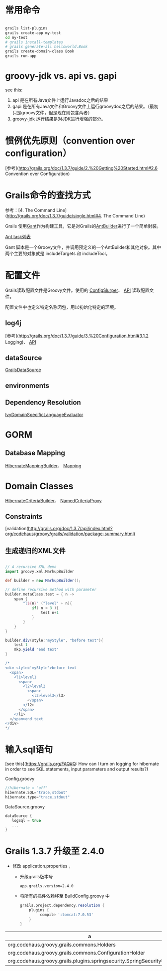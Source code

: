 # 常用命令

```sh

grails list-plugins
grails create-app my-test
cd my-test
# grails install-templates
# grails generate-all helloworld.Book
grails create-domain-class Book
grails run-app
```


# groovy-jdk vs. api vs. gapi
see [this](http://stackoverflow.com/a/6525784): 

1. api 是在所有Java文件上运行Javadoc之后的结果
1. gapi 是在所有Java文件和Groovy文件上运行groovydoc之后的结果。（最初只是groovy文件，但是现在则包含两者）
1. groovy-jdk 运行结果是对JDK进行增强的部分。


# 惯例优先原则（convention over configuration）
[参考](http://grails.org/doc/1.3.7/guide/2.%20Getting%20Started.html#2.6 Convention over Configuration)


# Grails命令的查找方式
参考：[4. The Command Line](http://grails.org/doc/1.3.7/guide/single.html#4. The Command Line)

Grails 使用[Gant](http://gant.codehaus.org/)作为构建工具，它是对Grails的[AntBuilder](http://groovy.codehaus.org/api/index.html?groovy/util/AntBuilder.html)进行了一个简单封装。

[Ant task列表](http://ant.apache.org/manual/tasklist.html)

Gant 脚本是一个Groovy文件，并调用预定义的一个AntBuilder和其他对象。其中两个主要的对象就是 includeTargets 和 includeTool。

# 配置文件
Grails读取配置文件是Groovy文件。使用的 [ConfigSlurper](http://groovy.codehaus.org/ConfigSlurper)、
 [API](http://groovy.codehaus.org/gapi/index.html?groovy/util/ConfigSlurper.html) 读取配置文件。

配置文件中也定义特定名称闭包，用以初始化特定的环境。

## log4j

[参考](http://grails.org/doc/1.3.7/guide/3.%20Configuration.html#3.1.2 Logging)、
[API](http://grails.org/doc/1.3.7/api/index.html?org/codehaus/groovy/grails/plugins/logging/Log4jConfig.html)

## dataSource
[GrailsDataSource](http://grails.org/doc/1.3.7/api/index.html?org/codehaus/groovy/grails/commons/GrailsDataSource.html)

## environments

## Dependency Resolution
[IvyDomainSpecificLanguageEvaluator](http://grails.org/doc/1.3.7/api/index.html?org/codehaus/groovy/grails/resolve/IvyDomainSpecificLanguageEvaluator.html)


# GORM
## Database Mapping 
[HibernateMappingBuilder](http://grails.org/doc/1.3.7/api/index.html?org/codehaus/groovy/grails/orm/hibernate/cfg/HibernateMappingBuilder.html)、
[Mapping](http://grails.org/doc/1.3.7/api/index.html?org/codehaus/groovy/grails/orm/hibernate/cfg/Mapping.html)

# Domain Classes
[HibernateCriteriaBuilder](http://grails.org/doc/1.3.7/api/index.html?grails/orm/HibernateCriteriaBuilder.html)、
[NamedCriteriaProxy](http://grails.org/doc/1.3.7/api/index.html?org/codehaus/groovy/grails/orm/hibernate/cfg/NamedCriteriaProxy.html)


## Constraints
[validation(http://grails.org/doc/1.3.7/api/index.html?org/codehaus/groovy/grails/validation/package-summary.html)

##  生成递归的XML文件

```groovy

// A recursive XML demo
import groovy.xml.MarkupBuilder 

def builder = new MarkupBuilder();

// define recursive method with parameter
builder.metaClass.test = { n ->
    span {
        "l${n}" ("level" + n){
            if( n < 3 ){
                test n+1
            }
        }
    }
}

builder.div(style:"myStyle", "before text"){
    test 1
    mkp.yield "end text"
}

/*
<div style='myStyle'>before text
  <span>
    <l1>level1
      <span>
        <l2>level2
          <span>
            <l3>level3</l3>
          </span>
        </l2>
      </span>
    </l1>
  </span>end text
</div>
*/
```


# 输入sql语句
[see this](https://grails.org/FAQ#Q: How can I turn on logging for hibernate in order to see SQL statements, input parameters and output results?)

Config.groovy

```groovy
//hibernate = "off"
hibernate.SQL="trace,stdout"
hibernate.type="trace,stdout"
```

DataSource.groovy
```groovy
dataSource {
   logSql = true
   ...
}
```

# Grails 1.3.7 升级至 2.4.0
* 修改 application.properties ，
   * 升级grails版本号

       ```properties
       app.grails.version=2.4.0
       ``` 
   * 将所有的插件依赖移至 BuildConfig.groovy 中

       ```groovy
       grails.project.dependency.resolution {
           plugins {
                compile ':tomcat:7.0.53'
           }
       }
       ```

|a|b|
|---|---|
|org.codehaus.groovy.grails.commons.Holders |grails.util.Holders|
|org.codehaus.groovy.grails.commons.ConfigurationHolder|grails.util.Holders|
|org.codehaus.groovy.grails.plugins.springsecurity.SpringSecurityUtils|grails.plugin.springsecurity.SpringSecurityUtils|
